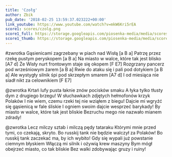 ```yaml
---
title: 'Czołg'
author: Zbik
pub_date: '2018-02-25 13:59:37.023222+00:00'
link_youtube: https://www.youtube.com/watch?v=mkW6Kri5rEA
score1: scores/czolg.png
score1_full: https://storage.googleapis.com/piosenka-media/media/scores/czolg.png
score1_thumb: https://storage.googleapis.com/piosenka-media/media/scores/czolg.png.180x0_q85_upscale.png
---
```


#zwrotka
Gąsienicami zagrzebany w piach nad Wisłą [a B a]
Patrzę przez rzekę pustym peryskopem [a B a]
Na miasto w walce, które tak jest blisko [A7 d]
Że Wisły nurt frontowym staje się okopem [F E7]
Rozgrzany pancerz pod wrześniowym żarem [a B a]
Rwie do ataku się i pali pod dotykiem [a B a]
Ale wystygły silnik śpi pod skrzepłym smarem [A7 d]
I od miesiąca nie siadł nikt za celownikiem [F E7]

@zwrotka
Krtań lufy pusta łaknie znów pocisków smaku
A łyka tylko tłusty dym z drugiego brzegu!
W słuchawkach zdjętych hełmofonów krzyk Polaków
I nie wiem, czemu rzeki tej nie wziąłem z biegu!
Dajcie mi wgryźć się gąsienicą w fale śliskie
I ogniem swoim dajcie wesprzeć barykady!
By miasto w walce, które tak jest bliskie
Bezruchu mego nie nazwało mianem zdrady!

@zwrotka
Lecz milczy sztab i milczą pędy tataraku
Którymi mnie przed tymi, co czekają, skryto.
Bo russkij tank nie będzie walczył za Polaków!
Bo russkij tank zaczekać ma, by ich wybito!
Gdy się wypali już powstanie ciemnym błyskiem
Włączą mi silnik i ożywią krew maszyny
Bym mógł obejrzeć miasto, co tak bliskie
Bez walki zdobywając gruzy i ruiny!